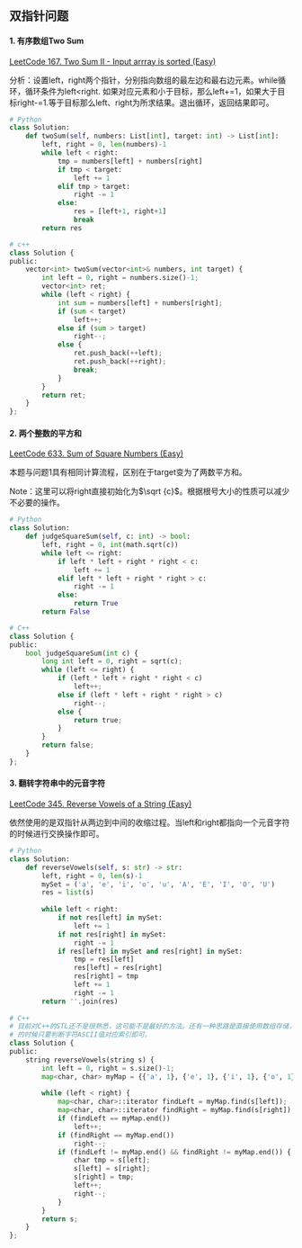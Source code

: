 ## 双指针问题

#### 1. 有序数组Two Sum

[LeetCode 167. Two Sum II - Input arrray is sorted (Easy)](https://leetcode.com/problems/two-sum-ii-input-array-is-sorted/description/)

分析：设置left，right两个指针，分别指向数组的最左边和最右边元素。while循环，循环条件为left<right. 如果对应元素和小于目标，那么left+=1，如果大于目标right-=1.等于目标那么left、right为所求结果。退出循环，返回结果即可。

```python
# Python
class Solution:
    def twoSum(self, numbers: List[int], target: int) -> List[int]:
        left, right = 0, len(numbers)-1
        while left < right:
            tmp = numbers[left] + numbers[right]
            if tmp < target:
                left += 1
            elif tmp > target:
                right -= 1
            else:
                res = [left+1, right+1]
                break
        return res

# c++
class Solution {
public:
    vector<int> twoSum(vector<int>& numbers, int target) {
        int left = 0, right = numbers.size()-1;
        vector<int> ret;
        while (left < right) {
            int sum = numbers[left] + numbers[right];
            if (sum < target)
                left++;
            else if (sum > target)
                right--;
            else {
                ret.push_back(++left);
                ret.push_back(++right);
                break;
            }
        }
        return ret;
    }
};
```

#### 2. 两个整数的平方和

[LeetCode 633. Sum of Square Numbers (Easy)](https://leetcode.com/problems/sum-of-square-numbers/submissions/)

本题与问题1具有相同计算流程，区别在于target变为了两数平方和。

Note：这里可以将right直接初始化为$\sqrt {c}$。根据根号大小的性质可以减少不必要的操作。

```python
# Python
class Solution:
    def judgeSquareSum(self, c: int) -> bool:
        left, right = 0, int(math.sqrt(c))
        while left <= right:
            if left * left + right * right < c:
                left += 1
            elif left * left + right * right > c:
                right -= 1
            else:
                return True
        return False

# C++
class Solution {
public:
    bool judgeSquareSum(int c) {
        long int left = 0, right = sqrt(c);
        while (left <= right) {
            if (left * left + right * right < c)
                left++;
            else if (left * left + right * right > c)
                right--;
            else {
                return true;
            }
        }
        return false;
    }
};
```

#### 3. 翻转字符串中的元音字符

[LeetCode 345. Reverse Vowels of a String (Easy)](https://leetcode.com/problems/reverse-vowels-of-a-string/)

依然使用的是双指针从两边到中间的收缩过程。当left和right都指向一个元音字符的时候进行交换操作即可。

```python
# Python
class Solution:
    def reverseVowels(self, s: str) -> str:
        left, right = 0, len(s)-1
        mySet = ('a', 'e', 'i', 'o', 'u', 'A', 'E', 'I', 'O', 'U')
        res = list(s)
        
        while left < right:
            if not res[left] in mySet:
                left += 1
            if not res[right] in mySet:
                right -= 1
            if res[left] in mySet and res[right] in mySet:
                tmp = res[left]
                res[left] = res[right]
                res[right] = tmp
                left += 1
                right -= 1
        return ''.join(res)
    
# C++
# 目前对C++的STL还不是很熟悉，这可能不是最好的方法。还有一种思路是直接使用数组存储，判断
# 的时候只要判断字符ASCII值对应索引即可。
class Solution {
public:
    string reverseVowels(string s) {
        int left = 0, right = s.size()-1;
        map<char, char> myMap = {{'a', 1}, {'e', 1}, {'i', 1}, {'o', 1}, {'u', 1}, {'A', 1}, {'E', 1}, {'I', 1}, {'O', 1}, {'U', 1}};
        
        while (left < right) {
            map<char, char>::iterator findLeft = myMap.find(s[left]);
            map<char, char>::iterator findRight = myMap.find(s[right]);
            if (findLeft == myMap.end())
                left++;
            if (findRight == myMap.end())
                right--;
            if (findLeft != myMap.end() && findRight != myMap.end()) {
                char tmp = s[left];
                s[left] = s[right];
                s[right] = tmp;
                left++;
                right--;
            }
        }
        return s;
    }
};
```

